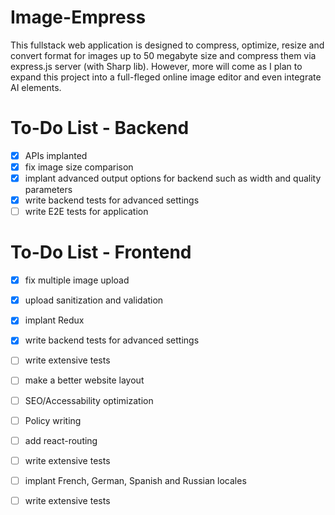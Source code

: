 # Image-Empress

This fullstack web application is designed to compress, optimize, resize and convert format for images up to 50 megabyte size and compress them via express.js server (with Sharp lib). However, more will come as I plan to expand this project into a full-fleged online image editor and even integrate AI elements.


# To-Do List - Backend

- [x] APIs implanted
- [x] fix image size comparison
- [x] implant advanced output options for backend such as width and quality parameters
- [x] write backend tests for advanced settings
- [ ] write E2E tests for application

# To-Do List - Frontend

- [x] fix multiple image upload
- [x] upload sanitization and validation
- [x] implant Redux
- [x] write backend tests for advanced settings
- [ ] write extensive tests
- [ ] make a better website layout
- [ ] SEO/Accessability optimization
- [ ] Policy writing
- [ ] add react-routing
- [ ] write extensive tests
- [ ] implant French, German, Spanish and Russian locales
- [ ] write extensive tests






